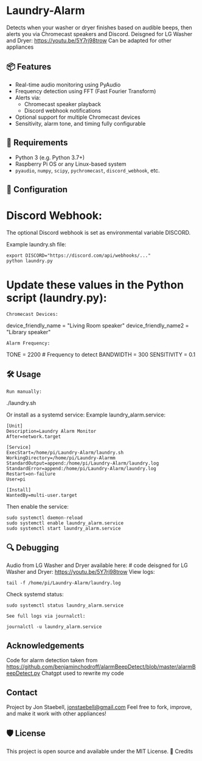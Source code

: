 # Laundry-Alarm

Detects when your washer or dryer finishes based on audible beeps, then alerts you via Chromecast speakers and Discord.
Deisgned for LG Washer and Dryer: https://youtu.be/5Y7rj98trow
Can be adapted for other appliances

## 📦 Features

- Real-time audio monitoring using PyAudio
- Frequency detection using FFT (Fast Fourier Transform)
- Alerts via:
  - Chromecast speaker playback
  - Discord webhook notifications
- Optional support for multiple Chromecast devices
- Sensitivity, alarm tone, and timing fully configurable

## 🚀 Requirements

- Python 3 (e.g. Python 3.7+)
- Raspberry Pi OS or any Linux-based system
- `pyaudio`, `numpy`, `scipy`, `pychromecast`, `discord_webhook`, etc.

## 🔧 Configuration

#    Discord Webhook:
The optional Discord webhook is set as environmental variable DISCORD.

Example laundry.sh file:

    export DISCORD="https://discord.com/api/webhooks/..."
    python laundry.py


#   Update these values in the Python script (laundry.py):
    Chromecast Devices:

device_friendly_name = "Living Room speaker"
device_friendly_name2 = "Library speaker"

    Alarm Frequency:

TONE = 2200  # Frequency to detect
BANDWIDTH = 300
SENSITIVITY = 0.1

## 🛠️ Usage

    Run manually:

./laundry.sh

Or install as a systemd service:
Example laundry_alarm.service:

    [Unit]
    Description=Laundry Alarm Monitor
    After=network.target

    [Service]
    ExecStart=/home/pi/Laundry-Alarm/laundry.sh
    WorkingDirectory=/home/pi/Laundry-Alarmm
    StandardOutput=append:/home/pi/Laundry-Alarm/laundry.log
    StandardError=append:/home/pi/Laundry-Alarm/laundry.log
    Restart=on-failure
    User=pi

    [Install]
    WantedBy=multi-user.target

Then enable the service:

    sudo systemctl daemon-reload
    sudo systemctl enable laundry_alarm.service
    sudo systemctl start laundry_alarm.service

## 🔍 Debugging

Audio from LG Washer and Dryer available here: # code deisgned for LG Washer and Dryer: https://youtu.be/5Y7rj98trow
    View logs:

    tail -f /home/pi/Laundry-Alarm/laundry.log

Check systemd status:

    sudo systemctl status laundry_alarm.service

    See full logs via journalctl:

    journalctl -u laundry_alarm.service

## Acknowledgements

Code for alarm detection taken from https://github.com/benjaminchodroff/alarmBeepDetect/blob/master/alarmBeepDetect.py
Chatgpt used to rewrite my code

## Contact

Project by Jon Staebell, jonstaebell@gmail.com
Feel free to fork, improve, and make it work with other appliances!

## 🛡️ License

This project is open source and available under the MIT License.
🙏 Credits

